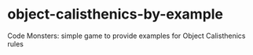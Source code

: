 # object-calisthenics-by-example
Code Monsters: simple game to provide examples for Object Calisthenics rules
